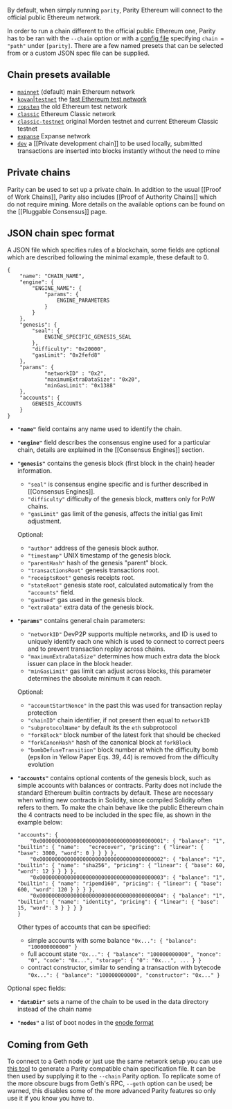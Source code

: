 By default, when simply running `parity`, Parity Ethereum will connect to the official public Ethereum network.

In order to run a chain different to the official public Ethereum one, Parity has to be ran with the `--chain` option or with a [config file](Configuring-Parity#config-file) specifying `chain = "path"` under `[parity]`. There are a few named presets that can be selected from or a custom JSON spec file can be supplied.

## Chain presets available
- [`mainnet`](https://github.com/paritytech/parity/blob/master/ethcore/res/ethereum/frontier.json) (default) main Ethereum network
- [`kovan`|`testnet`](https://github.com/paritytech/parity/blob/master/ethcore/res/ethereum/kovan.json) the [fast Ethereum test network](https://github.com/kovan-testnet/config)
- [`ropsten`](https://github.com/paritytech/parity/blob/master/ethcore/res/ethereum/ropsten.json) the old Ethereum test network
- [`classic`](https://github.com/paritytech/parity/blob/master/ethcore/res/ethereum/classic.json) Ethereum Classic network
- [`classic-testnet`](https://github.com/paritytech/parity/blob/master/ethcore/res/ethereum/morden.json) original Morden testnet and current Ethereum Classic testnet
- [`expanse`](https://github.com/paritytech/parity/blob/master/ethcore/res/ethereum/expanse.json) Expanse network
- [`dev`](https://github.com/paritytech/parity/blob/master/ethcore/res/instant_seal.json) a [[Private development chain]] to be used locally, submitted transactions are inserted into blocks instantly without the need to mine

## Private chains

Parity can be used to set up a private chain. In addition to the usual [[Proof of Work Chains]], Parity also includes [[Proof of Authority Chains]] which do not require mining.
More details on the available options can be found on the [[Pluggable Consensus]] page.

## JSON chain spec format
A JSON file which specifies rules of a blockchain, some fields are optional which are described following the minimal example, these default to 0.
```
{
	"name": "CHAIN_NAME",
	"engine": {
		"ENGINE_NAME": {
			"params": {
				ENGINE_PARAMETERS
			}
		}
	},
	"genesis": {
		"seal": {
			ENGINE_SPECIFIC_GENESIS_SEAL
		},
		"difficulty": "0x20000",
		"gasLimit": "0x2fefd8"
	},
	"params": {
			"networkID" : "0x2",
			"maximumExtraDataSize": "0x20",
			"minGasLimit": "0x1388"
	},
	"accounts": {
		GENESIS_ACCOUNTS
	}
}
```

+ **`"name"`** field contains any name used to identify the chain.

+ **`"engine"`** field describes the consensus engine used for a particular chain, details are explained in the [[Consensus Engines]] section.

+ **`"genesis"`** contains the genesis block (first block in the chain) header information.
  + `"seal"` is consensus engine specific and is further described in [[Consensus Engines]].
  + `"difficulty"` difficulty of the genesis block, matters only for PoW chains.
  + `"gasLimit"` gas limit of the genesis, affects the initial gas limit adjustment.

  Optional:
  + `"author"` address of the genesis block author.
  + `"timestamp"` UNIX timestamp of the genesis block.
  + `"parentHash"` hash of the genesis "parent" block.
  + `"transactionsRoot"` genesis transactions root.
  + `"receiptsRoot"` genesis receipts root.
  + `"stateRoot"` genesis state root, calculated automatically from the `"accounts"` field.
  + `"gasUsed"` gas used in the genesis block.
  + `"extraData"` extra data of the genesis block.

+ **`"params"`** contains general chain parameters:
  + `"networkID"` DevP2P supports multiple networks, and ID is used to uniquely identify each one which is used to connect to correct peers and to prevent transaction replay across chains.
  + `"maximumExtraDataSize"` determines how much extra data the block issuer can place in the block header.
  + `"minGasLimit"` gas limit can adjust across blocks, this parameter determines the absolute minimum it can reach.

  Optional:
  + `"accountStartNonce"` in the past this was used for transaction replay protection
  + `"chainID"` chain identifier, if not present then equal to `networkID`
  + `"subprotocolName"` by default its the `eth` subprotocol
  + `"forkBlock"` block number of the latest fork that should be checked
  + `"forkCanonHash"` hash of the canonical block at `forkBlock`
  + `"bombDefuseTransition"` block number at which the difficulty bomb (epsilon in Yellow Paper Eqs. 39, 44) is removed from the difficulty evolution

+ **`"accounts"`** contains optional contents of the genesis block, such as simple accounts with balances or contracts. Parity does not include the standard Ethereum builtin contracts by default. These are necessary when writing new contracts in Solidity, since compiled Solidity often refers to them. To make the chain behave like the public Ethereum chain the 4 contracts need to be included in the spec file, as shown in the example below:

  ```
  "accounts": {
      "0x0000000000000000000000000000000000000001": { "balance": "1", "builtin": { "name":   "ecrecover", "pricing": { "linear": { "base": 3000, "word": 0 } } } },
      "0x0000000000000000000000000000000000000002": { "balance": "1", "builtin": { "name": "sha256", "pricing": { "linear": { "base": 60, "word": 12 } } } },
      "0x0000000000000000000000000000000000000003": { "balance": "1", "builtin": { "name": "ripemd160", "pricing": { "linear": { "base": 600, "word": 120 } } } },
      "0x0000000000000000000000000000000000000004": { "balance": "1", "builtin": { "name": "identity", "pricing": { "linear": { "base": 15, "word": 3 } } } }
  }
  ```

  Other types of accounts that can be specified:
  - simple accounts with some balance `"0x...": { "balance": "100000000000" }`
  - full account state `"0x...": { "balance": "100000000000", "nonce": "0", "code": "0x...", "storage": { "0": "0x...", ... } }`
  - contract constructor, similar to sending a transaction with bytecode `"0x...": { "balance": "100000000000", "constructor": "0x..." }`

Optional spec fields:

+ **`"dataDir"`** sets a name of the chain to be used in the data directory instead of the chain name

+ **`"nodes"`** a list of boot nodes in the [enode format](https://github.com/ethereum/wiki/wiki/enode-url-format)

## Coming from Geth
To connect to a Geth node or just use the same network setup you can use [this tool](https://github.com/keorn/parity-spec) to generate a Parity compatible chain specification file. It can be then used by supplying it to the `--chain` Parity option.
To replicate some of the more obscure bugs from Geth's RPC, `--geth` option can be used; be warned, this disables some of the more advanced Parity features so only use it if you know you have to.
